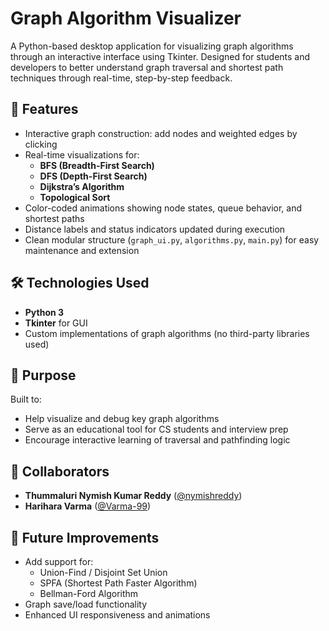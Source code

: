# Graph Algorithm Visualizer

A Python-based desktop application for visualizing graph algorithms through an interactive interface using Tkinter. Designed for students and developers to better understand graph traversal and shortest path techniques through real-time, step-by-step feedback.

## 🚀 Features

- Interactive graph construction: add nodes and weighted edges by clicking
- Real-time visualizations for:
  - **BFS (Breadth-First Search)**
  - **DFS (Depth-First Search)**
  - **Dijkstra’s Algorithm**
  - **Topological Sort**
- Color-coded animations showing node states, queue behavior, and shortest paths
- Distance labels and status indicators updated during execution
- Clean modular structure (`graph_ui.py`, `algorithms.py`, `main.py`) for easy maintenance and extension

## 🛠 Technologies Used

- **Python 3**
- **Tkinter** for GUI
- Custom implementations of graph algorithms (no third-party libraries used)

## 🎯 Purpose

Built to:
- Help visualize and debug key graph algorithms
- Serve as an educational tool for CS students and interview prep
- Encourage interactive learning of traversal and pathfinding logic

## 👥 Collaborators

- **Thummaluri Nymish Kumar Reddy** ([@nymishreddy](https://github.com/nymishreddy))  
- **Harihara Varma** ([@Varma-99](https://github.com/Varma-99))

## 🔮 Future Improvements

- Add support for:
  - Union-Find / Disjoint Set Union
  - SPFA (Shortest Path Faster Algorithm)
  - Bellman-Ford Algorithm
- Graph save/load functionality
- Enhanced UI responsiveness and animations

